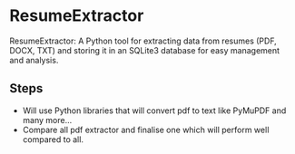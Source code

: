 # ResumeExtractor
ResumeExtractor: A Python tool for extracting data from resumes (PDF, DOCX, TXT) and storing it in an SQLite3 database for easy management and analysis.

## Steps
- Will use Python libraries that will convert pdf to text like PyMuPDF and many more...
- Compare all pdf extractor and finalise one which will perform well compared to all.
